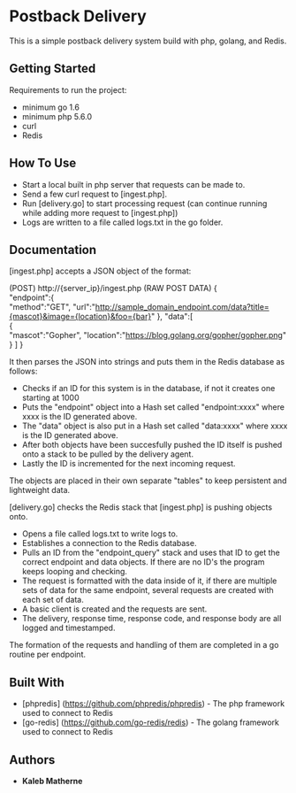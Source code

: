 # Postback Delivery

This is a simple postback delivery system build with php, golang, and Redis.

## Getting Started

Requirements to run the project:
- minimum go 1.6
- minimum php 5.6.0
- curl
- Redis

## How To Use

* Start a local built in php server that requests can be made to.
* Send a few curl request to [ingest.php].
* Run [delivery.go] to start processing request (can continue running while adding more request to [ingest.php])
* Logs are written to a file called logs.txt in the go folder.

## Documentation

[ingest.php] accepts a JSON object of the format:

(POST) http://{server_ip}/ingest.php
    (RAW POST DATA) 
    {  
      "endpoint":{  
        "method":"GET",
        "url":"http://sample_domain_endpoint.com/data?title={mascot}&image={location}&foo={bar}"
      },
      "data":[  
        {  
          "mascot":"Gopher",
          "location":"https://blog.golang.org/gopher/gopher.png"
        }
      ]
    }


It then parses the JSON into strings and puts them in the Redis database as follows:

* Checks if an ID for this system is in the database, if not it creates one starting at 1000
* Puts the "endpoint" object into a Hash set called "endpoint:xxxx" where xxxx is the ID generated above.
* The "data" object is also put in a Hash set called "data:xxxx" where xxxx is the ID generated above.
* After both objects have been succesfully pushed the ID itself is pushed onto a stack to be pulled by the delivery agent.
* Lastly the ID is incremented for the next incoming request.

The objects are placed in their own separate "tables" to keep persistent and lightweight data.

[delivery.go] checks the Redis stack that [ingest.php] is pushing objects onto.

* Opens a file called logs.txt to write logs to.
* Establishes a connection to the Redis database.
* Pulls an ID from the "endpoint_query" stack and uses that ID to get the correct endpoint and data objects. If there are no ID's the program keeps looping and checking.
* The request is formatted with the data inside of it, if there are multiple sets of data for the same endpoint, several requests are created with each set of data.
* A basic client is created and the requests are sent.
* The delivery, response time, response code, and response body are all logged and timestamped.

The formation of the requests and handling of them are completed in a go routine per endpoint.


## Built With

* [phpredis] (https://github.com/phpredis/phpredis) - The php framework used to connect to Redis
* [go-redis] (https://github.com/go-redis/redis) - The golang framework used to connect to Redis

## Authors

* **Kaleb Matherne**


